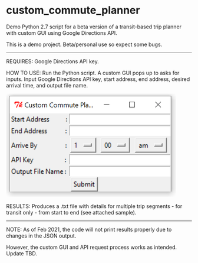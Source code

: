 # custom_commute_planner
Demo Python 2.7 script for a beta version of a transit-based trip planner with custom GUI using Google Directions API. 

This is a demo project. Beta/personal use so expect some bugs.

----------------------------------------------------------------

REQUIRES: Google Directions API key.

HOW TO USE: Run the Python script. A custom GUI pops up to asks for inputs. Input Google Directions API key, start address, end address, desired arrival time, and output file name.

![alt text](https://github.com/SharonWHLing/custom_commute_planner/blob/main/custom_commute_planner_GUI.png?raw=true)

RESULTS: Produces a .txt file with details for multiple trip segments - for transit only - from start to end (see attached sample). 

----------------------------------------------------------------

NOTE: As of Feb 2021, the code will not print results properly due to changes in the JSON output. 

However, the custom GUI and API request process works as intended. Update TBD. 
